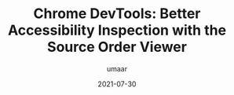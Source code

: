 ---
author: umaar
date: 2021-07-30
tags:
  - user-agents
  - tooling
  - accessibility
  - debugging
target_url: https://umaar.com/dev-tips/245-source-order-viewer/
title: "Chrome DevTools: Better Accessibility Inspection with the Source Order Viewer"
---